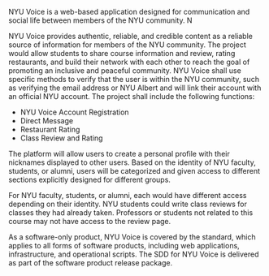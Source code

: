 NYU Voice is a web-based application designed for communication and social life between members of the NYU community. N

NYU Voice provides authentic, reliable, and credible content as a reliable source of information for members of the NYU community. The project would allow students to share course information and review, rating restaurants, and build their network with each other to reach the goal of promoting an inclusive and peaceful community. NYU Voice shall use specific methods to verify that the user is within the NYU community, such as verifying the email address or NYU Albert and will link their account with an official NYU account. The project shall include the following functions: 
- NYU Voice Account Registration
- Direct Message
- Restaurant Rating
- Class Review and Rating

The platform will allow users to create a personal profile with their nicknames displayed to other users. Based on the identity of NYU faculty, students, or alumni, users will be categorized and given access to different sections explicitly designed for different groups. 

For NYU faculty, students, or alumni, each would have different access depending on their identity. NYU students could write class reviews for classes they had already taken. Professors or students not related to this course may not have access to the review page. 

As a software-only product, NYU Voice is covered by the standard, which applies to all forms of software products, including web applications, infrastructure, and operational scripts. The SDD for NYU Voice is delivered as part of the software product release package.
